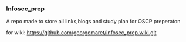 ### Infosec_prep


A repo made to store all links,blogs and study plan for OSCP preperaton

for wiki: https://github.com/georgemaret/Infosec_prep.wiki.git 
